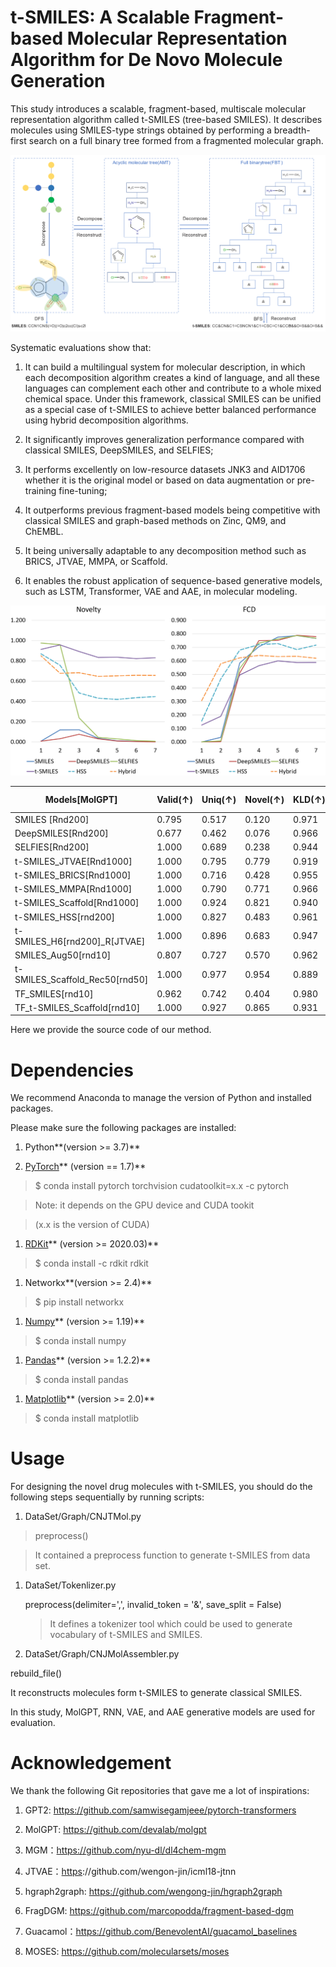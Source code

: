 t-SMILES: A Scalable Fragment-based Molecular Representation Algorithm for De Novo Molecule Generation
======================================================================================================

This study introduces a scalable, fragment-based, multiscale molecular
representation algorithm called t-SMILES (tree-based SMILES). It describes
molecules using SMILES-type strings obtained by performing a breadth-first
search on a full binary tree formed from a fragmented molecular graph.

![](media/b40d67bb9f96fc665ea35f31945193dc.png)

Systematic evaluations show that:

1) It can build a multilingual system for molecular description, in which each
decomposition algorithm creates a kind of language, and all these languages can
complement each other and contribute to a whole mixed chemical space. Under this
framework, classical SMILES can be unified as a special case of t-SMILES to
achieve better balanced performance using hybrid decomposition algorithms.

2) It significantly improves generalization performance compared with classical
SMILES, DeepSMILES, and SELFIES;

3) It performs excellently on low-resource datasets JNK3 and AID1706 whether it
is the original model or based on data augmentation or pre-training fine-tuning;

4) It outperforms previous fragment-based models being competitive with
classical SMILES and graph-based methods on Zinc, QM9, and ChEMBL.

5) It being universally adaptable to any decomposition method such as BRICS,
JTVAE, MMPA, or Scaffold.

6) It enables the robust application of sequence-based generative models, such
as LSTM, Transformer, VAE and AAE, in molecular modeling.

![](media/50d672d04caabe3605932186ead12e81.png)

| Models[MolGPT]                   | Valid(↑) | Uniq(↑) | Novel(↑) | KLD(↑) | FCD(↑) | Active Novel(↑) |
|----------------------------------|----------|---------|----------|--------|--------|-----------------|
| SMILES [Rnd200]                  | 0.795    | 0.517   | 0.120    | 0.971  | 0.584  | 0.072           |
| DeepSMILES[Rnd200]               | 0.677    | 0.462   | 0.076    | 0.966  | 0.510  | 0.043           |
| SELFIES[Rnd200]                  | 1.000    | 0.689   | 0.238    | 0.944  | 0.544  | 0.148           |
| t-SMILES\_JTVAE[Rnd1000]         | 1.000    | 0.795   | 0.779    | 0.919  | 0.309  | 0.266           |
| t-SMILES\_BRICS[Rnd1000]         | 1.000    | 0.716   | 0.428    | 0.955  | 0.435  | 0.149           |
| t-SMILES\_MMPA[Rnd1000]          | 1.000    | 0.790   | 0.771    | 0.966  | 0.533  | 0.278           |
| t-SMILES\_Scaffold[Rnd1000]      | 1.000    | 0.924   | 0.821    | 0.940  | 0.587  | 0.563           |
| t-SMILES\_HSS[rnd200]            | 1.000    | 0.827   | 0.483    | 0.961  | 0.680  | 0.350           |
| t-SMILES\_H6[rnd200]\_R[JTVAE]   | 1.000    | 0.896   | 0.683    | 0.947  | 0.622  | 0.374           |
| SMILES\_Aug50[rnd10]             | 0.807    | 0.727   | 0.570    | 0.962  | 0.566  | 0.483           |
| t-SMILES\_Scaffold\_Rec50[rnd50] | 1.000    | 0.977   | 0.954    | 0.889  | 0.401  | 0.817           |
| TF\_SMILES[rnd10]                | 0.962    | 0.742   | 0.404    | 0.980  | 0.683  | 0.295           |
| TF\_t-SMILES\_Scaffold[rnd10]    | 1.000    | 0.927   | 0.865    | 0.931  | 0.541  | 0.658           |

Here we provide the source code of our method.

Dependencies
============

We recommend Anaconda to manage the version of Python and installed packages.

Please make sure the following packages are installed:

1.  Python**(version \>= 3.7)**

2.  [PyTorch](https://pytorch.org/)** (version == 1.7)**

>   \$ conda install pytorch torchvision cudatoolkit=x.x -c pytorch

>   Note: it depends on the GPU device and CUDA tookit

>   (x.x is the version of CUDA)

1.  [RDKit](https://www.rdkit.org/)** (version \>= 2020.03)**

>   \$ conda install -c rdkit rdkit

1.  Networkx**(version \>= 2.4)**

>   \$ pip install networkx

1.  [Numpy](https://numpy.org/)** (version \>= 1.19)**

>   \$ conda install numpy

1.  [Pandas](https://pandas.pydata.org/)** (version \>= 1.2.2)**

>   \$ conda install pandas

1.  [Matplotlib](https://matplotlib.org/)** (version \>= 2.0)**

>   \$ conda install matplotlib

Usage
=====

For designing the novel drug molecules with t-SMILES, you should do the
following steps sequentially by running scripts:

1.  DataSet/Graph/CNJTMol.py

>   preprocess()

>   It contained a preprocess function to generate t-SMILES from data set.

1.  DataSet/Tokenlizer.py

    preprocess(delimiter=',', invalid\_token = '&', save\_split = False)

    >   It defines a tokenizer tool which could be used to generate vocabulary
    >   of t-SMILES and SMILES.

2.  DataSet/Graph/CNJMolAssembler.py

rebuild\_file()

It reconstructs molecules form t-SMILES to generate classical SMILES.

In this study, MolGPT, RNN, VAE, and AAE generative models are used for
evaluation.

Acknowledgement
===============

We thank the following Git repositories that gave me a lot of inspirations:

1.  GPT2: <https://github.com/samwisegamjeee/pytorch-transformers>

2.  MolGPT: https://github.com/devalab/molgpt

3.  MGM：https://github.com/nyu-dl/dl4chem-mgm

4.  JTVAE：[https](https://github.com/wengong-jin/icml18-jtnn)://github.com/wengon-jin/icml18-jtnn

5.  hgraph2graph: https://github.com/wengong-jin/hgraph2graph

6.  FragDGM: https://github.com/marcopodda/fragment-based-dgm

7.  Guacamol：<https://github.com/BenevolentAI/guacamol_baselines>

8.  MOSES: https://github.com/molecularsets/moses
